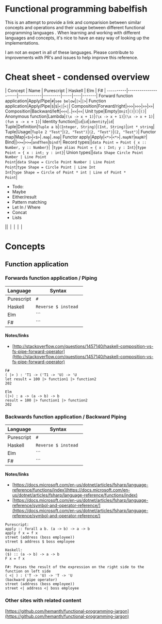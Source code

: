 # Functional programming babelfish

This is an attempt to provide a link and comparision between similar concepts and operations and their usage between different functional programming languages
. When learning and working with different languages and concepts, it's nice to have an easy way of looking up the implementations.

I am not an expert in all of these languages. Please contribute to improvements with PR's and issues to help improve this reference.

# Cheat sheet - condensed overview
| Concept | Name | Purescript | Haskell | Elm | F# |
----------|---------------------|------------|---------|-----|----|-------|
Forward function application|Apply/Pipe|```#```|```see below```|```|>```|```|>```|
Function application|Apply/Pipe|```$```|```$```|```<|```|```<|```|
Composition|Forward/right|```>>>```|```>>>```|```>>```|```>>```|
Composition|Backward/left|```<<<```|```.```|```<<```|```<<```|
Unit type|Empty|```Unit```|```()```|```()```|```()```|
Anonymous function|Lambda|```(\x -> x + 1)```|```(\x -> x + 1)```|```(\x -> x + 1)```|```(fun x -> x + 1)```|
Identity function||```id```|```id```|```identity```|```id```|
Tuple|Definition|```Tuple a b```|```(Integer, String)```|```(Int, String)```|```int * string```|
Tuple|Usage|```Tuple 2 "Test"```|```(2, "Test")```|```(2, "Test")```|```(2, "Test")```|
Functor map|Map|```<$>```|```<$>```|```.map```|```.map```|
Functor apply|Apply|```<*>```|```<*>```|```.mapN?```|```mapN?```|
Bind||```>>=```|```>>=```|```andThen```|```bind?```|
Record types||```data Point = Point { x :: Number, y :: Number}```|``` ```|```type alias Point = { x : Int; y : Int}```|```type Point = { x : int; y : int}```|
Union types||<code>data Shape Circle Point Number &#124; Line Point Point</code>|<code>data Shape = Circle Point Number &#124; Line Point Point</code>|<code>type Shape = Circle Point &#124; Line Int Int</code>|<code>type Shape = Circle of Point * int &#124; Line of Point * Point</code>|


* Todo:
* Maybe
* Either/result
* Pattern matching
* Let In / Where
* Concat
* Lists



||``` ```|``` ```|``` ```|``` ```|

# Concepts
## Function application
### Forwards function application / Piping

| Language | Syntax |
|----------|--------|
Purescript | ```# ```
Haskell | ```Reverse $ instead ```
Elm | ```|> ```
F# | ```|> ```


#### Notes/links
* [http://stackoverflow.com/questions/1457140/haskell-composition-vs-fs-pipe-forward-operator](http://stackoverflow.com/questions/1457140/haskell-composition-vs-fs-pipe-forward-operator)
```
F#
( |> ) : 'T1 -> ('T1 -> 'U) -> 'U
let result = 100 |> function1 |> function2
202

Elm
(|>) : a -> (a -> b) -> b
result = 100 |> function1 |> function2
202

```
### Backwards function application / Backward Piping

| Language | Syntax |
|----------|--------|
Purescript | ```# ```
Haskell | ```Reverse $ instead ```
Elm | ```|> ```
F# | ```|> ```


#### Notes/links
* [https://docs.microsoft.com/en-us/dotnet/articles/fsharp/language-reference/functions/index](https://docs.microsoft.com/en-us/dotnet/articles/fsharp/language-reference/functions/index)
* [https://docs.microsoft.com/en-us/dotnet/articles/fsharp/language-reference/symbol-and-operator-reference/](https://docs.microsoft.com/en-us/dotnet/articles/fsharp/language-reference/symbol-and-operator-reference/)

```
Purescript:
apply :: forall a b. (a -> b) -> a -> b
apply f x = f x
street (address (boss employee))
street $ address $ boss employee

Haskell:
($) :: (a -> b) -> a -> b
F x = f x

F#: Passes the result of the expression on the right side to the function on left side
( <| ) : ('T -> 'U) -> 'T -> 'U
(backward pipe operator)
street (address (boss employee))
street <| address <| boss employee
```



### Other sites with related content
[https://github.com/hemanth/functional-programming-jargon](https://github.com/hemanth/functional-programming-jargon)